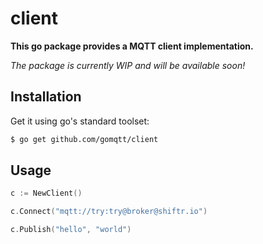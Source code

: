 # client

**This go package provides a MQTT client implementation.**

_The package is currently WIP and will be available soon!_

## Installation

Get it using go's standard toolset:

```bash
$ go get github.com/gomqtt/client
```

## Usage

```go
c := NewClient()

c.Connect("mqtt://try:try@broker@shiftr.io")

c.Publish("hello", "world")
```

